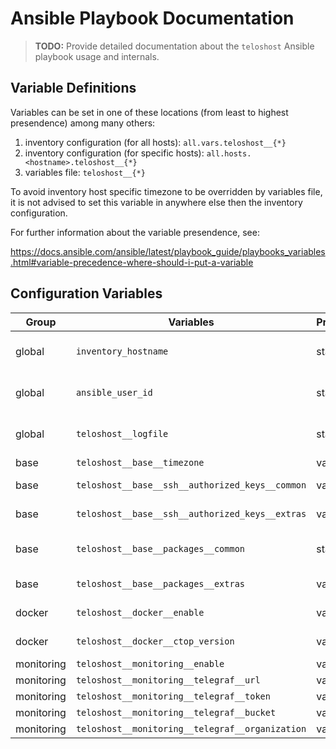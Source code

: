# Ansible Playbook Documentation

> **TODO:** Provide detailed documentation about the `teloshost` Ansible
> playbook usage and internals.

## Variable Definitions

Variables can be set in one of these locations (from least to highest
presendence) among many others:

1. inventory configuration (for all hosts): `all.vars.teloshost__{*}`
2. inventory configuration (for specific hosts): `all.hosts.<hostname>.teloshost__{*}`
3. variables file: `teloshost__{*}`

To avoid inventory host specific timezone to be overridden by variables file, it
is not advised to set this variable in anywhere else then the inventory
configuration.

For further information about the variable presendence, see:

<https://docs.ansible.com/ansible/latest/playbook_guide/playbooks_variables.html#variable-precedence-where-should-i-put-a-variable>

## Configuration Variables

| Group      | Variables                                       | Provision | Type            | Default              | Notes                                              |
| ---------- | ----------------------------------------------- | --------- | --------------- | -------------------- | -------------------------------------------------- |
| global     | `inventory_hostname`                            | static    | string          | provided by Ansible  |                                                    |
| global     | `ansible_user_id`                               | static    | string          | provided by Ansible  | Username used to establish the SSH connection with |
| global     | `teloshost__logfile`                            | static    | path            | provided by playbook | Set to `/var/log/teloshost.yaml`                   |
| base       | `teloshost__base__timezone`                     | variable  | string          | `UTC`                |                                                    |
| base       | `teloshost__base__ssh__authorized_keys__common` | variable  | list of strings | `[]`                 | A list of GitHub logins                            |
| base       | `teloshost__base__ssh__authorized_keys__extras` | variable  | list of strings | `[]`                 | A list of GitHub logins                            |
| base       | `teloshost__base__packages__common`             | static    | list of strings | provided by Ansible  | Default system packages to be installed.           |
| base       | `teloshost__base__packages__extras`             | variable  | list of strings | `[]`                 | List of extra system packages to be installed.     |
| docker     | `teloshost__docker__enable`                     | variable  | boolean         | `false`              | Indication to enable Docker service or not         |
| docker     | `teloshost__docker__ctop_version`               | variable  | string          | `0.7.7`              | Version of `ctop` to be installed                  |
| monitoring | `teloshost__monitoring__enable`                 | variable  | boolean         | `true`               |                                                    |
| monitoring | `teloshost__monitoring__telegraf__url`          | variable  | string          |                      |                                                    |
| monitoring | `teloshost__monitoring__telegraf__token`        | variable  | string          |                      |                                                    |
| monitoring | `teloshost__monitoring__telegraf__bucket`       | variable  | string          |                      |                                                    |
| monitoring | `teloshost__monitoring__telegraf__organization` | variable  | string          |                      |                                                    |
